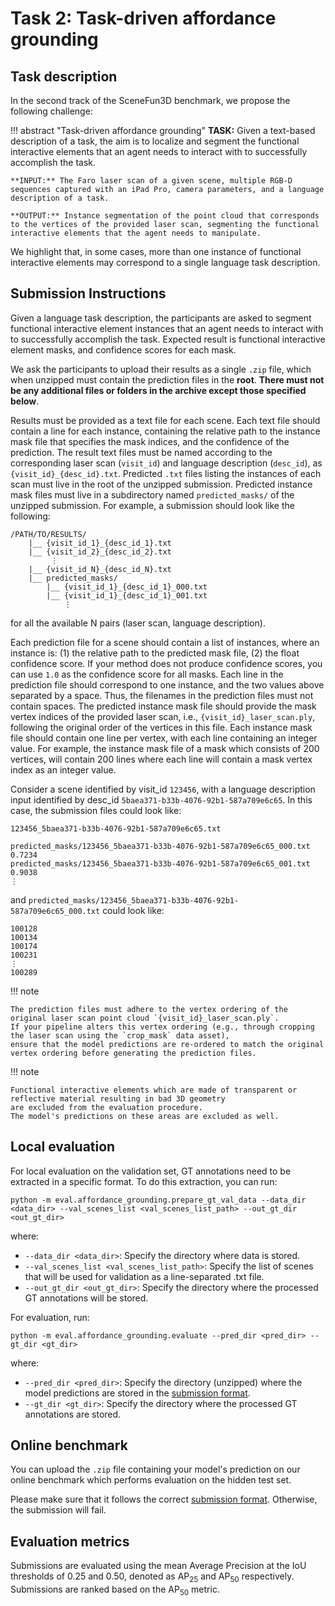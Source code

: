 # Task 2: Task-driven affordance grounding

## Task description

In the second track of the SceneFun3D benchmark, we propose the following challenge:

!!! abstract "Task-driven affordance grounding"
    **TASK:** Given a text-based description of a task, the aim is to localize and segment the functional interactive elements that an agent needs to interact with to successfully accomplish the task. 

    **INPUT:** The Faro laser scan of a given scene, multiple RGB-D sequences captured with an iPad Pro, camera parameters, and a language description of a task.

    **OUTPUT:** Instance segmentation of the point cloud that corresponds to the vertices of the provided laser scan, segmenting the functional interactive elements that the agent needs to manipulate.

We highlight that, in some cases, more than one instance of functional interactive elements may correspond to a single language task description.

## Submission Instructions

Given a language task description, the participants are asked to segment functional interactive element instances that an agent needs to interact with to successfully accomplish the task. Expected result is functional interactive element masks, and confidence scores for each mask. 

We ask the participants to upload their results as a single `.zip` file, which when unzipped must contain the prediction files in the **root**. **There must not be any additional files or folders in the archive except those specified below**.

Results must be provided as a text file for each scene. Each text file should contain a line for each instance, containing the relative path to the instance mask file that specifies the mask indices, and the confidence of the prediction. The result text files must be named according to the corresponding laser scan (`visit_id`) and language description (`desc_id`), as `{visit_id}_{desc_id}.txt`. Predicted `.txt` files listing the instances of each scan must live in the root of the unzipped submission. Predicted instance mask files must live in a subdirectory named `predicted_masks/` of the unzipped submission. For example, a submission should look like the following:

```
/PATH/TO/RESULTS/
    |__ {visit_id_1}_{desc_id_1}.txt
    |__ {visit_id_2}_{desc_id_2}.txt 
         ⋮
    |__ {visit_id_N}_{desc_id_N}.txt
    |__ predicted_masks/
        |__ {visit_id_1}_{desc_id_1}_000.txt
        |__ {visit_id_1}_{desc_id_1}_001.txt
            ⋮
```

for all the available N pairs (laser scan, language description).

Each prediction file for a scene should contain a list of instances, where an instance is: (1) the relative path to the predicted mask file, (2) the float confidence score. If your method does not produce confidence scores, you can use `1.0` as the confidence score for all masks. Each line in the prediction file should correspond to one instance, and the two values above separated by a space. Thus, the filenames in the prediction files must not contain spaces.
The predicted instance mask file should provide the mask vertex indices of the provided laser scan, i.e., `{visit_id}_laser_scan.ply`, following the original order of the vertices in this file.
Each instance mask file should contain one line per vertex, with each line containing an integer value. For example, the instance mask file of a mask which consists of 200 vertices, will contain 200 lines where each line will contain a mask vertex index as an integer value. 

Consider a scene identified by visit_id `123456`, with a language description input identified by desc_id `5baea371-b33b-4076-92b1-587a709e6c65`. In this case, the submission files could look like:

`123456_5baea371-b33b-4076-92b1-587a709e6c65.txt`
```
predicted_masks/123456_5baea371-b33b-4076-92b1-587a709e6c65_000.txt 0.7234
predicted_masks/123456_5baea371-b33b-4076-92b1-587a709e6c65_001.txt 0.9038
⋮
```

and `predicted_masks/123456_5baea371-b33b-4076-92b1-587a709e6c65_000.txt` could look like:
```
100128
100134
100174
100231
⋮
100289
```

!!! note

    The prediction files must adhere to the vertex ordering of the original laser scan point cloud `{visit_id}_laser_scan.ply`. 
    If your pipeline alters this vertex ordering (e.g., through cropping the laser scan using the `crop_mask` data asset), 
    ensure that the model predictions are re-ordered to match the original vertex ordering before generating the prediction files.

!!! note

    Functional interactive elements which are made of transparent or reflective material resulting in bad 3D geometry 
    are excluded from the evaluation procedure.
    The model's predictions on these areas are excluded as well.

## Local evaluation

For local evaluation on the validation set, GT annotations need to be extracted in a specific format. To do this extraction, you can run:

```
python -m eval.affordance_grounding.prepare_gt_val_data --data_dir <data_dir> --val_scenes_list <val_scenes_list_path> --out_gt_dir <out_gt_dir>
```

where:

* `--data_dir <data_dir>`: Specify the directory where data is stored.
* `--val_scenes_list <val_scenes_list_path>`: Specify the list of scenes that will be used for validation as a line-separated .txt file.
* `--out_gt_dir <out_gt_dir>`: Specify the directory where the processed GT annotations will be stored.

For evaluation, run:

```
python -m eval.affordance_grounding.evaluate --pred_dir <pred_dir> --gt_dir <gt_dir>
```
where:

* `--pred_dir <pred_dir>`: Specify the directory (unzipped) where the model predictions are stored in the [submission format](#submission-instructions).
* `--gt_dir <gt_dir>`: Specify the directory where the processed GT annotations are stored. 

## Online benchmark

You can upload the `.zip` file containing your model's prediction on our online benchmark which performs evaluation on the hidden test set.

Please make sure that it follows the correct [submission format](#submission-instructions). Otherwise, the submission will fail.

## Evaluation metrics

Submissions are evaluated using the mean Average Precision at the IoU thresholds of 0.25 and 0.50, denoted as AP<sub>25</sub> and AP<sub>50</sub> respectively. Submissions are ranked based on the AP<sub>50</sub> metric.